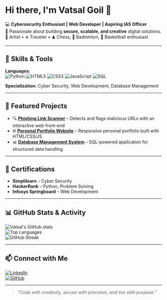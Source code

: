 # Hi there, I'm Vatsal Goil 👋

💻 **Cybersecurity Enthusiast | Web Developer | Aspiring IAS Officer**  
🔐 Passionate about building **secure, scalable, and creative** digital solutions.  
🎨 Artist • ✈️ Traveler • ♟ Chess, 🏸 Badminton, 🏀 Basketball enthusiast  

---

## 🚀 Skills & Tools
**Languages:**  
![Python](https://img.shields.io/badge/Python-3776AB?style=for-the-badge&logo=python&logoColor=white) 
![HTML5](https://img.shields.io/badge/HTML5-E34F26?style=for-the-badge&logo=html5&logoColor=white) 
![CSS3](https://img.shields.io/badge/CSS3-1572B6?style=for-the-badge&logo=css3&logoColor=white) 
![JavaScript](https://img.shields.io/badge/JavaScript-F7DF1E?style=for-the-badge&logo=javascript&logoColor=black) 
![SQL](https://img.shields.io/badge/SQL-336791?style=for-the-badge&logo=postgresql&logoColor=white)

**Specialization:** Cyber Security, Web Development, Database Management  

---

## 📌 Featured Projects
- 🔍 **[Phishing Link Scanner](#)** – Detects and flags malicious URLs with an interactive web front-end  
- 🌐 **[Personal Portfolio Website](#)** – Responsive personal portfolio built with HTML/CSS/JS  
- 📊 **[Database Management System](#)** – SQL-powered application for structured data handling  

---

## 📜 Certifications
- **Simplilearn** – Cyber Security  
- **HackerRank** – Python, Problem Solving  
- **Infosys Springboard** – Web Development  

---

## 📊 GitHub Stats & Activity
![Vatsal's GitHub stats](https://github-readme-stats.vercel.app/api?username=Vatsal12goil&show_icons=true&theme=tokyonight)  
![Top Languages](https://github-readme-stats.vercel.app/api/top-langs/?username=Vatsal12goil&layout=compact&theme=tokyonight)  
![GitHub Streak](https://streak-stats.demolab.com?user=Vatsal12goil&theme=tokyonight)

---

## 📫 Connect with Me
[![LinkedIn](https://img.shields.io/badge/LinkedIn-0A66C2?style=for-the-badge&logo=linkedin&logoColor=white)](https://in.linkedin.com/in/vatsal-goil-0ab077283)  
[![GitHub](https://img.shields.io/badge/GitHub-181717?style=for-the-badge&logo=github&logoColor=white)](https://github.com/Vatsal12goil)  

---

> *"Code with creativity, secure with precision, and live with purpose."*

